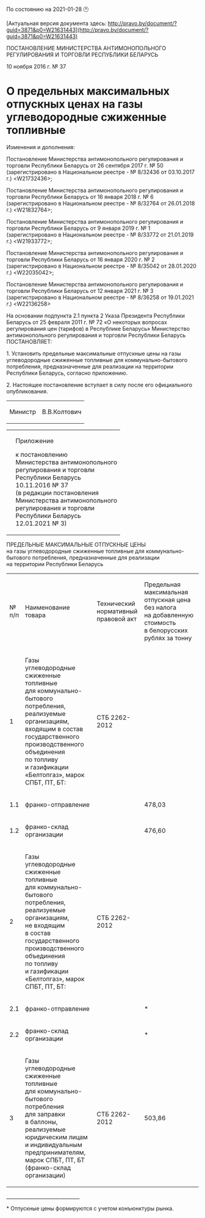 По состоянию на 2021-01-28 &#x1F550;

[Актуальная версия документа здесь: http://pravo.by/document/?guid=3871&p0=W21631443](http://pravo.by/document/?guid=3871&p0=W21631443)

<p>ПОСТАНОВЛЕНИЕ МИНИСТЕРСТВА АНТИМОНОПОЛЬНОГО РЕГУЛИРОВАНИЯ И ТОРГОВЛИ РЕСПУБЛИКИ БЕЛАРУСЬ</p>
<p>10 ноября 2016 г. № 37</p>
<h1>О предельных максимальных отпускных ценах на газы углеводородные сжиженные топливные</h1>
<p>Изменения и дополнения:</p>
<p>Постановление Министерства антимонопольного регулирования и торговли Республики Беларусь от 26 сентября 2017 г. № 50 (зарегистрировано в Национальном реестре - № 8/32436 от 03.10.2017 г.) &lt;W21732436&gt;;</p>
<p>Постановление Министерства антимонопольного регулирования и торговли Республики Беларусь от 16 января 2018 г. № 6 (зарегистрировано в Национальном реестре - № 8/32764 от 26.01.2018 г.) &lt;W21832764&gt;;</p>
<p>Постановление Министерства антимонопольного регулирования и торговли Республики Беларусь от 9 января 2019 г. № 1 (зарегистрировано в Национальном реестре - № 8/33772 от 21.01.2019 г.) &lt;W21933772&gt;;</p>
<p>Постановление Министерства антимонопольного регулирования и торговли Республики Беларусь от 16 января 2020 г. № 2 (зарегистрировано в Национальном реестре - № 8/35042 от 28.01.2020 г.) &lt;W22035042&gt;;</p>
<p>Постановление Министерства антимонопольного регулирования и торговли Республики Беларусь от 12 января 2021 г. № 3 (зарегистрировано в Национальном реестре - № 8/36258 от 19.01.2021 г.) &lt;W22136258&gt;</p>
<p></p>
<p>На основании подпункта 2.1 пункта 2 Указа Президента Республики Беларусь от 25 февраля 2011 г. № 72 «О некоторых вопросах регулирования цен (тарифов) в Республике Беларусь» Министерство антимонопольного регулирования и торговли Республики Беларусь ПОСТАНОВЛЯЕТ:</p>
<p>1. Установить предельные максимальные отпускные цены на газы углеводородные сжиженные топливные для коммунально-бытового потребления, предназначенные для реализации на территории Республики Беларусь, согласно приложению.</p>
<p>2. Настоящее постановление вступает в силу после его официального опубликования.</p>
<p></p>
<table><tr>
<td><p>Министр</p></td>
<td><p>В.В.Колтович</p></td>
</tr></table>
<p></p>
<table><tr>
<td><p></p></td>
<td>
<p>Приложение</p>
<p>к постановлению <br>Министерства антимонопольного<br>регулирования и торговли<br>Республики Беларусь <br>10.11.2016 № 37 <br>(в редакции постановления<br>Министерства антимонопольного<br>регулирования и торговли<br>Республики Беларусь<br>12.01.2021 № 3) </p>
</td>
</tr></table>
<p>ПРЕДЕЛЬНЫЕ МАКСИМАЛЬНЫЕ ОТПУСКНЫЕ ЦЕНЫ<br>на газы углеводородные сжиженные топливные для коммунально-бытового потребления, предназначенные для реализации на территории Республики Беларусь</p>
<table>
<tr>
<td><p>№<br>п/п</p></td>
<td><p>Наименование товара</p></td>
<td><p>Технический нормативный правовой акт</p></td>
<td><p>Предельная максимальная отпускная цена без налога на добавленную стоимость в белорусских рублях за тонну</p></td>
</tr>
<tr>
<td><p>1</p></td>
<td><p>Газы углеводородные сжиженные топливные для коммунально-бытового потребления, реализуемые организациям, входящим в состав государственного производственного объединения по топливу и газификации «Белтопгаз», марок СПБТ, ПТ, БТ: </p></td>
<td><p>СТБ 2262-2012</p></td>
<td><p></p></td>
</tr>
<tr>
<td><p>1.1</p></td>
<td><p>франко-отправление</p></td>
<td><p></p></td>
<td><p>478,03</p></td>
</tr>
<tr>
<td><p>1.2</p></td>
<td><p>франко-склад организации</p></td>
<td><p></p></td>
<td><p>476,60</p></td>
</tr>
<tr>
<td><p>2</p></td>
<td><p>Газы углеводородные сжиженные топливные для коммунально-бытового потребления, реализуемые организациям, не входящим в состав государственного производственного объединения по топливу и газификации «Белтопгаз», марок СПБТ, ПТ, БТ: </p></td>
<td><p>СТБ 2262-2012</p></td>
<td><p></p></td>
</tr>
<tr>
<td><p>2.1</p></td>
<td><p>франко-отправление </p></td>
<td><p></p></td>
<td><p>*</p></td>
</tr>
<tr>
<td><p>2.2</p></td>
<td><p>франко-склад организации</p></td>
<td><p></p></td>
<td><p>*</p></td>
</tr>
<tr>
<td><p>3</p></td>
<td><p>Газы углеводородные сжиженные топливные для коммунально-бытового потребления для заправки в баллоны, реализуемые юридическим лицам и индивидуальным предпринимателям, марок СПБТ, ПТ, БТ (франко-склад организации) </p></td>
<td><p>СТБ 2262-2012</p></td>
<td><p>503,86</p></td>
</tr>
</table>
<p></p>
<p>______________________________</p>
<p>* Отпускные цены формируются с учетом конъюнктуры рынка.</p>
<p></p>